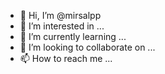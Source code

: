 - 👋 Hi, I’m @mirsalpp
- 👀 I’m interested in ...
- 🌱 I’m currently learning ...
- 💞️ I’m looking to collaborate on ...
- 📫 How to reach me ...

<!---
mirsalpp/mirsalpp is a ✨ special ✨ repository because its `README.md` (this file) appears on your GitHub profile.
You can click the Preview link to take a look at your changes.
--->
